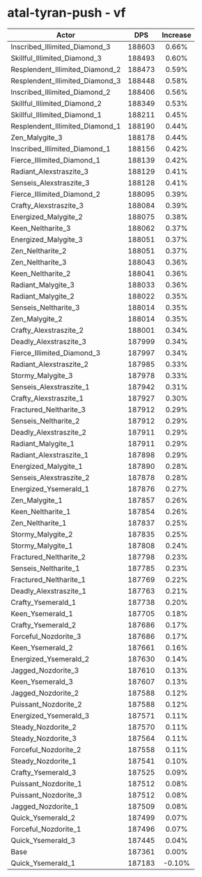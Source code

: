 # atal-tyran-push - vf
| Actor | DPS | Increase |
|---|:---:|:---:|
|Inscribed_Illimited_Diamond_3|188603|0.66%|
|Skillful_Illimited_Diamond_3|188493|0.60%|
|Resplendent_Illimited_Diamond_2|188473|0.59%|
|Resplendent_Illimited_Diamond_3|188448|0.58%|
|Inscribed_Illimited_Diamond_2|188406|0.56%|
|Skillful_Illimited_Diamond_2|188349|0.53%|
|Skillful_Illimited_Diamond_1|188211|0.45%|
|Resplendent_Illimited_Diamond_1|188190|0.44%|
|Zen_Malygite_3|188178|0.44%|
|Inscribed_Illimited_Diamond_1|188156|0.42%|
|Fierce_Illimited_Diamond_1|188139|0.42%|
|Radiant_Alexstraszite_3|188129|0.41%|
|Senseis_Alexstraszite_3|188128|0.41%|
|Fierce_Illimited_Diamond_2|188095|0.39%|
|Crafty_Alexstraszite_3|188084|0.39%|
|Energized_Malygite_2|188075|0.38%|
|Keen_Neltharite_3|188062|0.37%|
|Energized_Malygite_3|188051|0.37%|
|Zen_Neltharite_2|188051|0.37%|
|Zen_Neltharite_3|188043|0.36%|
|Keen_Neltharite_2|188041|0.36%|
|Radiant_Malygite_3|188033|0.36%|
|Radiant_Malygite_2|188022|0.35%|
|Senseis_Neltharite_3|188014|0.35%|
|Zen_Malygite_2|188014|0.35%|
|Crafty_Alexstraszite_2|188001|0.34%|
|Deadly_Alexstraszite_3|187999|0.34%|
|Fierce_Illimited_Diamond_3|187997|0.34%|
|Radiant_Alexstraszite_2|187985|0.33%|
|Stormy_Malygite_3|187978|0.33%|
|Senseis_Alexstraszite_1|187942|0.31%|
|Crafty_Alexstraszite_1|187927|0.30%|
|Fractured_Neltharite_3|187912|0.29%|
|Senseis_Neltharite_2|187912|0.29%|
|Deadly_Alexstraszite_2|187911|0.29%|
|Radiant_Malygite_1|187911|0.29%|
|Radiant_Alexstraszite_1|187898|0.29%|
|Energized_Malygite_1|187890|0.28%|
|Senseis_Alexstraszite_2|187878|0.28%|
|Energized_Ysemerald_1|187876|0.27%|
|Zen_Malygite_1|187857|0.26%|
|Keen_Neltharite_1|187854|0.26%|
|Zen_Neltharite_1|187837|0.25%|
|Stormy_Malygite_2|187835|0.25%|
|Stormy_Malygite_1|187808|0.24%|
|Fractured_Neltharite_2|187798|0.23%|
|Senseis_Neltharite_1|187785|0.23%|
|Fractured_Neltharite_1|187769|0.22%|
|Deadly_Alexstraszite_1|187763|0.21%|
|Crafty_Ysemerald_1|187738|0.20%|
|Keen_Ysemerald_1|187705|0.18%|
|Crafty_Ysemerald_2|187686|0.17%|
|Forceful_Nozdorite_3|187686|0.17%|
|Keen_Ysemerald_2|187661|0.16%|
|Energized_Ysemerald_2|187630|0.14%|
|Jagged_Nozdorite_3|187610|0.13%|
|Keen_Ysemerald_3|187607|0.13%|
|Jagged_Nozdorite_2|187588|0.12%|
|Puissant_Nozdorite_2|187588|0.12%|
|Energized_Ysemerald_3|187571|0.11%|
|Steady_Nozdorite_2|187570|0.11%|
|Steady_Nozdorite_3|187564|0.11%|
|Forceful_Nozdorite_2|187558|0.11%|
|Steady_Nozdorite_1|187541|0.10%|
|Crafty_Ysemerald_3|187525|0.09%|
|Puissant_Nozdorite_1|187512|0.08%|
|Puissant_Nozdorite_3|187512|0.08%|
|Jagged_Nozdorite_1|187509|0.08%|
|Quick_Ysemerald_2|187499|0.07%|
|Forceful_Nozdorite_1|187496|0.07%|
|Quick_Ysemerald_3|187445|0.04%|
|Base|187361|0.00%|
|Quick_Ysemerald_1|187183|-0.10%|
